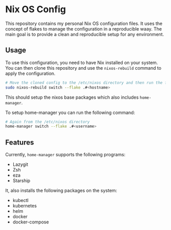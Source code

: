 # Nix OS Config

This repository contains my personal Nix OS configuration files. It uses the concept of flakes to manage the configuration in a reproducible waay. The main goal is to provide a clean and reproducible setup for any environment.

## Usage

To use this configuration, you need to have Nix installed on your system. You can then clone this repository and use the `nixos-rebuild` command to apply the configuration.

```bash
# Move the cloned config to the /etc/nixos directory and then run the following command:
sudo nixos-rebuild switch --flake .#<hostname>
```

This should setup the nixos base packages which also includes `home-manager`.

To setup home-manager you can run the following command:

```bash
# Again from the /etc/nixos directory
home-manager switch --flake .#<username>
```

## Features

Currently, `home-manager` supports the following programs:

- Lazygit
- Zsh
- eza
- Starship

It, also installs the following packages on the system:

- kubectl
- kubernetes
- helm
- docker
- docker-compose
